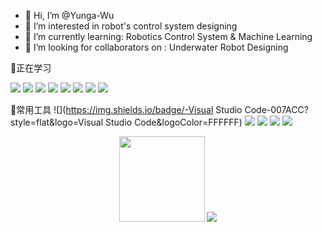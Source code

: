 - 👋 Hi, I’m @Yunga-Wu
- 👀 I’m interested in robot's control system designing
- 🌱 I’m currently learning: Robotics Control System & Machine Learning
- 💞️ I’m looking for collaborators on : Underwater Robot Designing

👣正在学习
<!-- https://img.shields.io/badge/左字段-右字段-十六进制背景颜色?style=样式&logo=添加logo&logoColor=logo颜色 -->
![](https://img.shields.io/badge/-Python-F09820?style=flat&logo=Python&logoColor=3776AB) <!-- Python -->
![](https://img.shields.io/badge/-C++-239DFF?style=flat&logo=c++&logoColor=FFFFFF) <!-- C++ -->
![](https://img.shields.io/badge/-Linux-FCC624?style=flat&logo=Linux&logoColor=FFFFFF) <!-- linux -->
![](https://img.shields.io/badge/-ROS-22314E?style=flat&logo=ROS&logoColor=FFFFFF) <!-- ROS -->
![](https://img.shields.io/badge/%E5%B5%8C%E5%85%A5%E5%BC%8F-STM32-brightgreen) <!-- 嵌入式STM32 -->
![](https://img.shields.io/badge/%E6%9C%BA%E5%99%A8%E4%BA%BA-%E6%8E%A7%E5%88%B6%E7%B3%BB%E7%BB%9F-yellowgreen) <!-- 机器人控制系统 -->
![](https://img.shields.io/badge/-%E6%B7%B1%E5%BA%A6%E5%AD%A6%E4%B9%A0-orange) <!-- 深度学习 -->
![](https://img.shields.io/badge/-%E8%87%AA%E5%8A%A8%E9%A9%BE%E9%A9%B6-blue) <!-- 自动驾驶 -->

🎠常用工具
![](https://img.shields.io/badge/-Visual Studio Code-007ACC?style=flat&logo=Visual Studio Code&logoColor=FFFFFF) <!-- VS Code -->
![](https://img.shields.io/badge/-Xcode-147EFB?style=flat&logo=Xcode&logoColor=FFFFFF) <!-- Xcode -->
![](https://img.shields.io/badge/-Pycharm-000000?style=flat&logo=Pycharm&logoColor=FFFFFF) <!-- Pycharm -->
![](https://img.shields.io/badge/-PyTorch-EE4C2C?style=flat&logo=PyTorch&logoColor=FFFFFF) <!-- Pytorch -->
![](https://img.shields.io/badge/-Matlab-blue) <!-- Matlab -->  


<div align="center">
	<!-- github状态 -->
	<img height="137px" src="https://github-readme-stats.vercel.app/api?username=Yunga-Wu&hide_title=False&hide_border=true&show_icons=trueline_height=21&text_color=000&icon_color=000&bg_color=0,ea6161,ffc64d,fffc4d,52fa5a&theme=graywhite" />
	<!-- most used language -->
	<img  src="https://github-readme-stats.vercel.app/api/top-langs/?username=Yunga-Wu&hide_title=False&hide_border=true&layout=compact&langs_count=6&text_color=000&icon_color=fff&bg_color=0,52fa5a,4dfcff,c64dff&theme=graywhite" />

</div>
